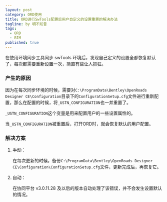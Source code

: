 ```yaml
---
layout: post
category: ORD使用
title: ORD进行SwTools配置后用户自定义的设置重置的解决办法
tagline: by 明不知昔
tags: 
  - ORD
  - BIM
published: true
---
```




在使用环境同步工具同步 swTools 环境后，发现自己定义的设置全都恢复默认了，每次都需要重新设置一次，简直有些让人抓狂。

<!--more-->

### 产生的原因

因为在每次同步环境的时候，需要对`C:\ProgramData\Bentley\OpenRoads Designer CE\Configuration`目录下的`ConfigurationSetup.cfg`文件进行重新配置，那么在配置的时候，将`_USTN_CONFIGURATION`也一并重置了。

`_USTN_CONFIGURATION`这个变量是用来配置用户的一些设置属性的。

当`_USTN_CONFIGURATION`被重置后，打开ORD时，就会恢复默认的用户配置。

### 解决方案

1. 手动：

   在每次更新的时候，备份`C:\ProgramData\Bentley\OpenRoads Designer CE\Configuration\ConfigurationSetup.cfg`文件，更新完成后，再恢复它。

2. 自动：

   在协同平台 v3.0.11.28 及以后的版本自动处理了该错误，并不会发生设置默认的情况。
